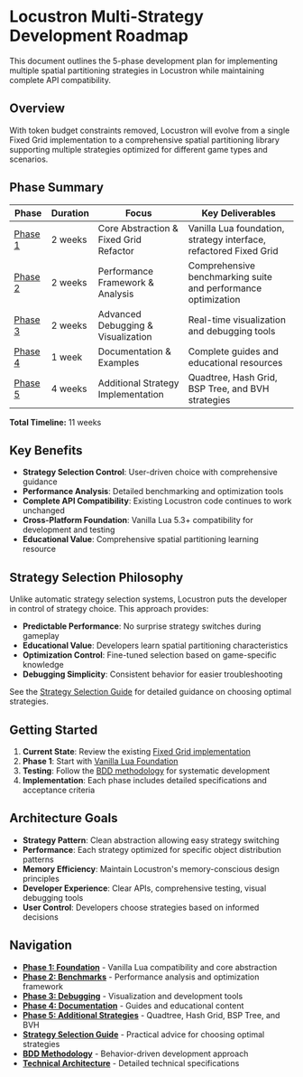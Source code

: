 # Locustron Multi-Strategy Development Roadmap

This document outlines the 5-phase development plan for implementing multiple spatial partitioning strategies in Locustron while maintaining complete API compatibility.

## Overview

With token budget constraints removed, Locustron will evolve from a single Fixed Grid implementation to a comprehensive spatial partitioning library supporting multiple strategies optimized for different game types and scenarios.

## Phase Summary

| Phase | Duration | Focus | Key Deliverables |
|-------|----------|-------|------------------|
| [Phase 1](./phase-1-foundation.md) | 2 weeks | Core Abstraction & Fixed Grid Refactor | Vanilla Lua foundation, strategy interface, refactored Fixed Grid |
| [Phase 2](./phase-2-benchmarks.md) | 2 weeks | Performance Framework & Analysis | Comprehensive benchmarking suite and performance optimization |
| [Phase 3](./phase-3-debugging.md) | 2 weeks | Advanced Debugging & Visualization | Real-time visualization and debugging tools |
| [Phase 4](./phase-4-documentation.md) | 1 week | Documentation & Examples | Complete guides and educational resources |
| [Phase 5](./phase-5-strategies.md) | 4 weeks | Additional Strategy Implementation | Quadtree, Hash Grid, BSP Tree, and BVH strategies |

**Total Timeline:** 11 weeks

## Key Benefits

- **Strategy Selection Control**: User-driven choice with comprehensive guidance
- **Performance Analysis**: Detailed benchmarking and optimization tools  
- **Complete API Compatibility**: Existing Locustron code continues to work unchanged
- **Cross-Platform Foundation**: Vanilla Lua 5.3+ compatibility for development and testing
- **Educational Value**: Comprehensive spatial partitioning learning resource

## Strategy Selection Philosophy

Unlike automatic strategy selection systems, Locustron puts the developer in control of strategy choice. This approach provides:

- **Predictable Performance**: No surprise strategy switches during gameplay
- **Educational Value**: Developers learn spatial partitioning characteristics
- **Optimization Control**: Fine-tuned selection based on game-specific knowledge
- **Debugging Simplicity**: Consistent behavior for easier troubleshooting

See the [Strategy Selection Guide](./strategy-selection-guide.md) for detailed guidance on choosing optimal strategies.

## Getting Started

1. **Current State**: Review the existing [Fixed Grid implementation](../../lib/locustron/locustron.lua)
2. **Phase 1**: Start with [Vanilla Lua Foundation](./phase-1-foundation.md)
3. **Testing**: Follow the [BDD methodology](./bdd-methodology.md) for systematic development
4. **Implementation**: Each phase includes detailed specifications and acceptance criteria

## Architecture Goals

- **Strategy Pattern**: Clean abstraction allowing easy strategy switching
- **Performance**: Each strategy optimized for specific object distribution patterns
- **Memory Efficiency**: Maintain Locustron's memory-conscious design principles
- **Developer Experience**: Clear APIs, comprehensive testing, visual debugging tools
- **User Control**: Developers choose strategies based on informed decisions

## Navigation

- **[Phase 1: Foundation](./phase-1-foundation.md)** - Vanilla Lua compatibility and core abstraction
- **[Phase 2: Benchmarks](./phase-2-benchmarks.md)** - Performance analysis and optimization framework  
- **[Phase 3: Debugging](./phase-3-debugging.md)** - Visualization and development tools
- **[Phase 4: Documentation](./phase-4-documentation.md)** - Guides and educational content
- **[Phase 5: Additional Strategies](./phase-5-strategies.md)** - Quadtree, Hash Grid, BSP Tree, and BVH
- **[Strategy Selection Guide](./strategy-selection-guide.md)** - Practical advice for choosing optimal strategies
- **[BDD Methodology](./bdd-methodology.md)** - Behavior-driven development approach
- **[Technical Architecture](./architecture.md)** - Detailed technical specifications